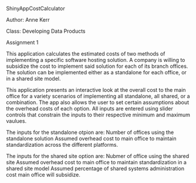 ShinyAppCostCalculator


Author: Anne Kerr

Class: Developing Data Products

Assignment 1

This application calculates the estimated costs of two methods of implementing a specific software
hosting solution. A company is willing to subsidize the cost to implement said solution for each of its branch offices. The solution can be implemented either as a standalone for each office, or in a shared site model. 

This application presents an interactive look at the overall cost to the main office for a variety scenarios of implementing all standalone, all shared, or a combination. The app also allows the user to set certain assumptions about the overhead costs of each option. All inputs are entered using slider controls that constrain the inputs to their respective minimum and maximum vaulues.

The inputs for the standalone otpion are:
Number of offices using the standalone solution
Assumed overhead cost to main office to maintain standardization across the different platforms.

The inputs for the shared site option are:
Nubmer of office using the shared site
Assumed overhead cost to main office to maintain standardization in a shared site model
Assumed percentage of shared systems administration cost main office will subsidize.
